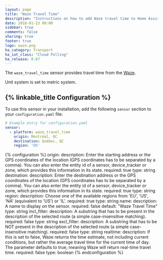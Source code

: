 ```yaml
---
layout: page
title: "Waze Travel Time"
description: "Instructions on how to add Waze travel time to Home Assistant."
date: 2018-01-23 00:00
sidebar: true
comments: false
sharing: true
footer: true
logo: waze.png
ha_category: Transport
ha_iot_class: "Cloud Polling"
ha_release: 0.67
---
```


The `waze_travel_time` sensor provides travel time from the [Waze](https://www.waze.com/).

Unit system is set to metric system.

## {% linkable_title Configuration %}

To use this sensor in your installation, add the following `sensor` section to your `configuration.yaml` file:

```yaml
# Example entry for configuration.yaml
sensor:
  - platform: waze_travel_time
    origin: Montréal, QC
    destination: Québec, QC
    region: 'US'
```

{% configuration %}
origin:
  description: Enter the starting address or the GPS coordinates of the location (GPS coordinates has to be separated by a comma). You can also enter the entity id of a sensor, device_tracker or zone, which provides this information in its state.
  required: true
  type: string
destination:
  description: Enter the destination address or the GPS coordinates of the location (GPS coordinates has to be separated by a comma). You can also enter the entity id of a sensor, device_tracker or zone, which provides this information in its state.
  required: true
  type: string
region:
  description: Choose one of the available regions from 'EU', 'US', 'NA' (equivalent to 'US') or 'IL'.
  required: true
  type: string
name:
  description: A name to display on the sensor.
  required: false
  default: "Waze Travel Time"
  type: string
incl_filter:
  description: A substring that has to be present in the description of the selected route (a simple case-insensitive matching).
  required: false
  type: string
excl_filter:
  description: A substring that has to be NOT present in the description of the selected route (a simple case-insensitive matching).
  required: false
  type: string
realtime:
  description: If this is set to false, Waze returns the time estimate, not including current conditions, but rather the average travel time for the current time of day. The parameter defaults to true, meaning Waze will return real-time travel time.
  required: false
  type: boolean
{% endconfiguration %}
